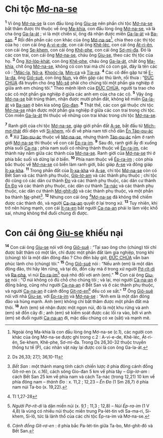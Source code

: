 # Chi tộc [Mơ-na-se]()
<sup><b>1</b></sup> Vì ông [Mơ-na-se]() là con đầu lòng ông [Giu-se]() nên phần chi tộc [Mơ-na-se]() bắt thăm được thì thuộc về ông [Ma-khia](), con đầu lòng ông [Mơ-na-se](), và là cha ông [Ga-la-át]() ; vì là một chiến sĩ, ông đã nhận được miền [Ga-la-át]() và [Ba-san](). <sup><b>2</b></sup> Rồi đến phần các con khác của ông [Mơ-na-se]()[^1-469f0a5d-76a5-40e6-b10d-603488e93db4], chia theo các thị tộc của họ : con cái ông [A-vi-e-de](), con cái ông [Khê-léc](), con cái ông [Át-ri-ên](), con cái ông [Se-khem](), con cái ông [Khê-phe](), con cái ông [Sơ-mi-đa](). Đó là các con trai, con cái ông [Mơ-na-se](), cháu ông [Giu-se](), theo các thị tộc của họ. <sup><b>3</b></sup> Ông [Xơ-lóp-khát](), con ông [Khê-phe](), cháu ông [Ga-la-át](), chắt ông [Ma-khia](), chít ông [Mơ-na-se](), không có con trai mà chỉ có con gái, đây là tên các cô : [^1@-469f0a5d-76a5-40e6-b10d-603488e93db4][Mác-la](), [Nô-a](), [Khoóc-la](), [Min-ca]() và [Tia-xa](). <sup><b>4</b></sup> Các cô đến gặp tư tế [E-la-da](), ông [Giô-suê](), con ông [Nun](), và đến gặp các thủ lãnh, rồi thưa : “[ĐỨC CHÚA]() đã truyền cho ông [Mô-sê]() phải cho chúng tôi một phần gia nghiệp ở giữa anh em chúng tôi.” Theo mệnh lệnh của [ĐỨC CHÚA](), người ta trao cho các cô một phần gia nghiệp ở giữa các anh em của cha các cô. <sup><b>5</b></sup> Vậy ông [Mơ-na-se]() bắt trúng thăm, nhận được mười phần đất, không kể miền [Ga-la-át]() và [Ba-san]() ở bên kia sông [Gio-đan](). <sup><b>6</b></sup> Thật thế, các con gái thuộc chi tộc [Mơ-na-se]() nhận được một phần gia nghiệp ở giữa các con trai trong chi tộc. Còn miền [Ga-la-át]() thì thuộc về những con trai khác trong chi tộc [Mơ-na-se]().

<sup><b>7</b></sup> Ranh giới của chi tộc [Mơ-na-se](), giáp giới phần đất [A-se](), bắt đầu từ [Mích-mơ-thát]() đối diện với [Si-khem](), rồi đi về phía nam tới chỗ dân [Ên Táp-pu-ác]() ở. <sup><b>8</b></sup> Xứ [Táp-pu-ác]() thuộc về [Mơ-na-se](), nhưng thành [Táp-pu-ác]() nằm ở ranh giới [Mơ-na-se]() thì thuộc về con cái [Ép-ra-im](). <sup><b>9</b></sup> Sau đó, ranh giới ấy đi xuống phía suối [Ca-na]() ; phía nam suối có những thành thuộc về [Ép-ra-im](), các thành này nằm giữa các thành của [Mơ-na-se](). Ranh giới của [Mơ-na-se]() thì ở phía bắc suối và dừng lại ở biển. <sup><b>10</b></sup> Phía nam thuộc về [Ép-ra-im]() ; còn phía bắc thuộc về [Mơ-na-se]() có biển làm ranh giới, bắc giáp [A-se]() và đông giáp [Ít-xa-kha](). <sup><b>11</b></sup> Trong phần đất của [Ít-xa-kha]() và [A-se](), chi tộc [Mơ-na-se]() còn có Bết San và các thành phụ thuộc, [Gíp-lơ-am]() và các thành phụ thuộc ; chi tộc đó cũng có các dân cư thành [Đo]() và các thành phụ thuộc, các dân cư thành [Ên Đo]() và các thành phụ thuộc, các dân cư thành [Ta-nác]() và các thành phụ thuộc, các dân cư thành [Mơ-ghít-đô]() và các thành phụ thuộc, và một phần ba thành [Ne]()-phét[^2-469f0a5d-76a5-40e6-b10d-603488e93db4]. <sup><b>12</b></sup> Nhưng con cái ông [^2@-469f0a5d-76a5-40e6-b10d-603488e93db4][Mơ-na-se]() đã không thể chiếm được các thành đó, và người [Ca-na-an]() quyết ở lại trong xứ. <sup><b>13</b></sup> Tuy nhiên, khi trở nên hùng mạnh, con cái [Ít-ra-en]() bắt người [Ca-na-an]() phải lo làm việc khổ sai, nhưng không thể đuổi chúng đi được.


# Con cái ông [Giu-se]() khiếu nại
<sup><b>14</b></sup> Con cái ông [Giu-se]() nói với ông [Giô-suê]() : “Tại sao ông cho (chúng) tôi chỉ được bắt thăm có một lần, chỉ được một phần đất làm gia nghiệp, trong khi (chúng) tôi là một dân đông đảo ? Cho đến bây giờ, [ĐỨC CHÚA]() vẫn ban phúc lành cho (chúng) tôi.” <sup><b>15</b></sup> Ông [Giô-suê]() nói : “Nếu anh (em) là một dân đông đảo, thì hãy lên rừng, và tại đó, đốn cây mà ở trong xứ người [Pơ-rít-di]() và [Ra-pha](), vì núi [Ép-ra-im]()[^3-469f0a5d-76a5-40e6-b10d-603488e93db4] quá nhỏ đối với anh (em).” <sup><b>16</b></sup> Con cái ông [Giu-se]() nói : “Ở núi không có đủ chỗ cho chúng tôi ; vả lại, mọi người [Ca-na-an]() ở đồng bằng, cũng như người [Ca-na-an]() ở Bết San và ở các thành phụ thuộc, và người [Ca-na-an]() ở cánh đồng [Gít-rơ-en]()[^4-469f0a5d-76a5-40e6-b10d-603488e93db4] đều có xe sắt.” <sup><b>17</b></sup> Ông [Giô-suê]() nói với nhà [Giu-se](), với [Ép-ra-im]() và [Mơ-na-se]() : “Anh em là một dân đông đảo và hùng mạnh. Anh (em) không chỉ bắt thăm được một phần đất mà thôi. <sup><b>18</b></sup> Anh (em) sẽ nhận được một ngọn núi, đó là một khu rừng và anh (em) sẽ đốn cây đi ; anh (em) sẽ kiểm soát được các lối ra vào, bởi vì anh (em) sẽ đuổi người [Ca-na-an]() đi, mặc dầu chúng có xe (sắt) và mạnh mẽ.

[^1-469f0a5d-76a5-40e6-b10d-603488e93db4]: Ngoài ông Ma-khia là con đầu lòng ông Mơ-na-se (c.1), các người con khác của ông Mơ-na-se được ghi trong c.2 : A-vi-e-de, Khê-léc, Át-ri-ên, Se-khem, Khê-phe, Sơ-mi-đa. Trong Ds 26,30-32 thuộc truyền thống tư tế (P), các nhân vật này lại được coi là con ông Ga-la-át.
[^2-469f0a5d-76a5-40e6-b10d-603488e93db4]: *Bết San* : một thành mang tính cách chiến lược ở phía đông cánh đồng Gít-rơ-en (x. c.16), cách sông Gio-đan 5 km về phía tây – *Gíp-lơ-am* : cách Bết San 25 km về phía nam và cách Ta-nác (trong 12,21) 10 km về phía đông nam – *thành Đo* : x. 11,2 ; 12,23 – *Ên Đo* (1 Sm 28,7) ở phía nam núi Ta-bo (x. 19,22).
[^3-469f0a5d-76a5-40e6-b10d-603488e93db4]: *Người Pơ-rít-di* là dân miền núi (x. 9,1 ; 11,3 ; 12,8) – *Núi Ép-ra-im* (1 V 4,8) là vùng có nhiều núi thuộc miền trung Pa-lét-tin với Sa-ma-ri, Si-khem, Si-lô, tức là lãnh thổ của các chi tộc Ép-ra-im và Mơ-na-se.
[^4-469f0a5d-76a5-40e6-b10d-603488e93db4]: *Cánh đồng Gít-rơ-en* : ở phía bắc Pa-lét-tin giữa Ta-bo, Mơ-ghít-đô và Bết San.
[^1@-469f0a5d-76a5-40e6-b10d-603488e93db4]: Ds 26,33; 27,1; 36,10-11
[^2@-469f0a5d-76a5-40e6-b10d-603488e93db4]: Tl 1,27-28